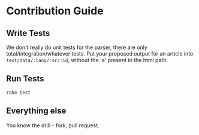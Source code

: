 # Contribution Guide

## Write Tests

We don't really do unit tests for the parser, there are only
total/integration/whatever tests. Put your proposed output for an
article into `test/data/:lang/:sr/:id`, without the 'a' present in the
html path.

## Run Tests

`rake test`

## Everything else

You know the drill - fork, pull request.
